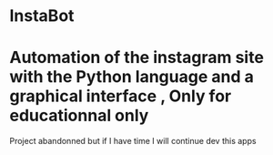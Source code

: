# InstaBot
<h1>Automation of the instagram site with the Python language and a graphical interface , Only for educationnal only</h1>


Project abandonned but if I have time I will continue dev this apps
